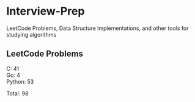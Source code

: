 # Interview-Prep
LeetCode Problems, Data Structure Implementations, and other tools for studying algorithms

## LeetCode Problems
C:      41<br/>
Go:     4<br/>
Python: 53<br/>

Total:  98
